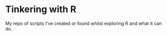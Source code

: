 # Tinkering with R

My repo of scripts I've created or found whilst exploring R and what it can do.
